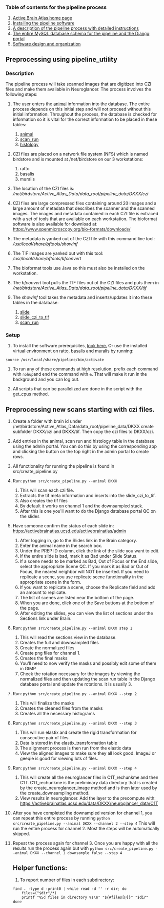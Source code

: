 ### Table of contents for the pipeline process
1. [Active Brain Atlas home page](https://github.com/ActiveBrainAtlas2)
1. [Installing the pipeline software](SETUP.md)
1. [A description of the pipeline process with detailed instructions](PROCESS.md)
1. [The entire MySQL database schema for the pipeline and the Django portal](schema.sql)
1. [Software design and organization](Design.md)

## Preprocessing using pipeline_utility
### Description
The pipeline process will take scanned images that are digitized into CZI files
and make them available in Neuroglancer. The process involves the following steps:
1. The user enters the [animal](https://activebrainatlas.ucsd.edu/activebrainatlas/admin/brain/slideczitotif/)
information into the database. The entire process depends on this initial step and will not
proceed without this initial information. Throughout the process, the database is checked
for information so it is vital for the correct information to be placed in these tables:
    1. [animal](https://activebrainatlas.ucsd.edu/activebrainatlas/admin/brain/slideczitotif/)
    1. [scan_run](https://activebrainatlas.ucsd.edu/activebrainatlas/admin/brain/scanrun/)
    1. [histology](https://activebrainatlas.ucsd.edu/activebrainatlas/admin/brain/histology/)

1. CZI files are placed on a network file system (NFS) which is named birdstore and is 
mounted at /net/birdstore on our 3 workstations:
    1. ratto
    1. basalis
    1. muralis
1. The location of the CZI files is: */net/birdstore/Active_Atlas_Data/data_root/pipeline_data/DKXX/czi*
1. CZI files are large compressed files containing around 20 images and a large amount of metadata that describes
the scanner and the scanned images. The images and metadata contained in each CZI file is extraced with a set of 
tools that are available on each workstation. The bioformat software is also available for download at: 
https://www.openmicroscopy.org/bio-formats/downloads/  
1. The metadata is yanked out of the CZI file with this command line tool: */usr/local/share/bftools/showinf*
1. The TIF images are yanked out with this tool: */usr/local/share/bftools/bfconvert*
1. The bioformat tools use Java so this must also be installed on the workstation.
1. The *bfconvert* tool pulls the TIF files out of the CZI files and puts them
in */net/birdstore/Active_Atlas_Data/data_root/pipeline_data/DKXX/tif*
1. The *showinf* tool takes the metadata and inserts/updates it into these tables in the database:
    1. [slide](https://activebrainatlas.ucsd.edu/activebrainatlas/admin/brain/slide/) 
    1. [slide_czi_to_tif](https://activebrainatlas.ucsd.edu/activebrainatlas/admin/brain/slideczitotif/)
    1. [scan_run](https://activebrainatlas.ucsd.edu/activebrainatlas/admin/brain/scanrun/)
### Setup
1. To install the software prerequisites, [look here.](README.md) Or use the installed virtual environment on ratto, basalis and muralis by running: 

```source /usr/local/share/pipeline/bin/activate```

1. To run any of these commands at high resolution, prefix each command with `nohup`and end the command with `&`. That will make it run in the background and you can log out.

1. All scripts that can be parallelized are done in the script with the get_cpus method.
   
## Preprocessing new scans starting with czi files.
1. Create a folder with brain id under /net/birdstore/Active_Atlas_Data/data_root/pipeline_data/DKXX create subfolder DKXX/czi and DKXX/tif.  Then copy the czi files to DKXX/czi.
   
1. Add entries in the animal, scan run and histology table in the database using the admin portal.  You can do this by using the corresponding app and clicking the button on the top right in the admin portal to create rows.
1. All functionality for running the pipeline is found in src/create_pipeline.py

   
1. Run: `python src/create_pipeline.py --animal DKXX`
    1. This will scan each czi file.
    1. Extracts the tif meta information and inserts into the slide_czi_to_tif.
    1. Also creates the tif files
    1. By default it works on channel 1 and the downsampled stack.
    1. After this is one you'll want to do the Django database portal QC on the slides
1. Have someone confirm the status of each slide in: https://activebrainatlas.ucsd.edu/activebrainatlas/admin
    1. After logging in, go to the Slides link in the Brain category.
    1. Enter the animal name in the search box.
    1. Under the PREP ID column, click the link of the slide you want to edit.
    1. If the entire slide is bad, mark it as Bad under Slide Status.
    1. If a scene needs to be marked as Bad, Out of Focus or the End slide, select the appropriate Scene QC.
    If you mark it as Bad or Out of Focus, the nearest neighbor will NOT be inserted. If you need to replicate
    a scene, you use replicate scene functionality in the appropriate scene in the form.
    1. If you want to replicate a scene, choose the Replicate field and add an amount to replicate.
    1. The list of scenes are listed near the bottom of the page.
    1. When you are done, click one of the Save buttons at the bottom of the page.
    1. After editing the slides, you can view the list of sections under the Sections link under Brain.
    
1. Run: `python src/create_pipeline.py --animal DKXX step 1`
    1. This will read the sections view in the database. 
    1. Creates the full and downsampled files
    1. Create the normalized files
    1. Create png files for channel 1.
    1. Creates the final masks
    1. You'll need to now verify the masks and possibly edit some of them in GIMP
    1. Check the rotation necessary for the images by viewing the normalized files and then 
    updating the scan run table in the Django database portal and update the rotations. It is usually 3.

1. Run: `python src/create_pipeline.py --animal DKXX --step 2`
    1. This will finalize the masks
    1. Creates the cleaned files from the masks
    1. Creates all the necessary histograms

1. Run: `python src/create_pipeline.py --animal DKXX --step 3`
    1. This will run elastix and create the rigid transformation for consecutive pair of files.
    1. Data is stored in the elastix_transformation table
    1. The alignment process is then run from the elastix data
    1. View the aligned images to make sure they all look good. ImageJ or geeqie 
    is good for viewing lots of files.
    
1. Run: `python src/create_pipeline.py --animal DKXX --step 4`
    1. This will create all the neuroglancer files in C1T_rechunkme and then C1T.
    C1T_rechunkme is the preliminary data directory that is created by the
    create_neuroglancer_image method and is then later used by the create_downsampling
    method.
    1. View results in neuroglancer. Add the layer to the precompute with:
        https://activebrainatlas.ucsd.edu/data/DKXX/neuroglancer_data/C1T
1. After you have completed the downampled version for channel 1, you can repeat
this entire process by running `python src/create_pipeline.py --animal DKXX --channel 2 --step 4`
This will run the entire process for channel 2. Most the steps will be automatically skipped.
1. Repeat the process again for channel 3. Once you are happy with all the results run
the process again but 
with `python src/create_pipeline.py --animal DKXX --channel 1 downsample false --step 4`
   ## Helper functions:
   1. To report number of files in each subdirectory:
   ```
   find . -type d -print0 | while read -d '' -r dir; do
       files=("$dir"/*)
       printf "%5d files in directory %s\n" "${#files[@]}" "$dir"
   done
   ```
